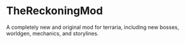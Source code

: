 # TheReckoningMod
A completely new and original mod for terraria, including new bosses, worldgen, mechanics, and storylines.
